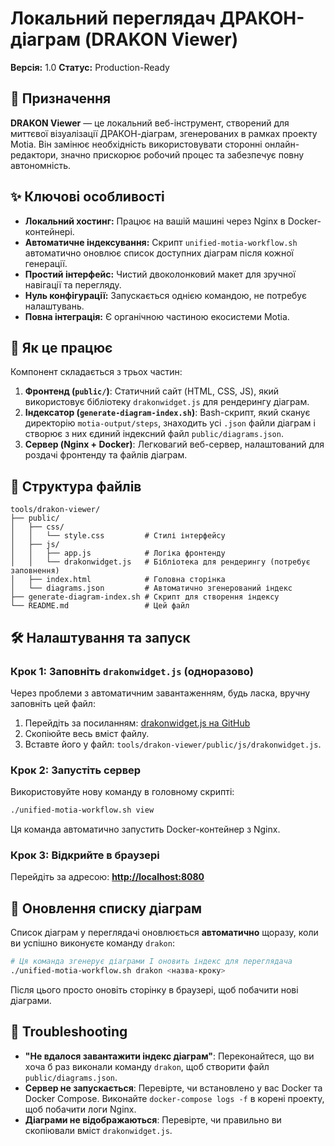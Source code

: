 # Локальний переглядач ДРАКОН-діаграм (DRAKON Viewer)

**Версія:** 1.0
**Статус:** Production-Ready

## 🎯 Призначення

**DRAKON Viewer** — це локальний веб-інструмент, створений для миттєвої візуалізації ДРАКОН-діаграм, згенерованих в рамках проекту Motia. Він замінює необхідність використовувати сторонні онлайн-редактори, значно прискорює робочий процес та забезпечує повну автономність.

## ✨ Ключові особливості

- **Локальний хостинг:** Працює на вашій машині через Nginx в Docker-контейнері.
- **Автоматичне індексування:** Скрипт `unified-motia-workflow.sh` автоматично оновлює список доступних діаграм після кожної генерації.
- **Простий інтерфейс:** Чистий двоколонковий макет для зручної навігації та перегляду.
- **Нуль конфігурації:** Запускається однією командою, не потребує налаштувань.
- **Повна інтеграція:** Є органічною частиною екосистеми Motia.

## 🚀 Як це працює

Компонент складається з трьох частин:

1.  **Фронтенд (`public/`)**: Статичний сайт (HTML, CSS, JS), який використовує бібліотеку `drakonwidget.js` для рендерингу діаграм.
2.  **Індексатор (`generate-diagram-index.sh`)**: Bash-скрипт, який сканує директорію `motia-output/steps`, знаходить усі `.json` файли діаграм і створює з них єдиний індексний файл `public/diagrams.json`.
3.  **Сервер (Nginx + Docker)**: Легковагий веб-сервер, налаштований для роздачі фронтенду та файлів діаграм.

## 📁 Структура файлів

```
tools/drakon-viewer/
├── public/
│   ├── css/
│   │   └── style.css         # Стилі інтерфейсу
│   ├── js/
│   │   ├── app.js            # Логіка фронтенду
│   │   └── drakonwidget.js   # Бібліотека для рендерингу (потребує заповнення)
│   ├── index.html            # Головна сторінка
│   └── diagrams.json         # Автоматично згенерований індекс
├── generate-diagram-index.sh # Скрипт для створення індексу
└── README.md                 # Цей файл
```

## 🛠️ Налаштування та запуск

### Крок 1: Заповніть `drakonwidget.js` (одноразово)

Через проблеми з автоматичним завантаженням, будь ласка, вручну заповніть цей файл:

1.  Перейдіть за посиланням: [drakonwidget.js на GitHub](https://github.com/stepan-mitkin/drakonwidget/blob/main/js/drakonwidget.js)
2.  Скопіюйте весь вміст файлу.
3.  Вставте його у файл: `tools/drakon-viewer/public/js/drakonwidget.js`.

### Крок 2: Запустіть сервер

Використовуйте нову команду в головному скрипті:

```bash
./unified-motia-workflow.sh view
```

Ця команда автоматично запустить Docker-контейнер з Nginx.

### Крок 3: Відкрийте в браузері

Перейдіть за адресою: **[http://localhost:8080](http://localhost:8080)**

## 🔄 Оновлення списку діаграм

Список діаграм у переглядачі оновлюється **автоматично** щоразу, коли ви успішно виконуєте команду `drakon`:

```bash
# Ця команда згенерує діаграми І оновить індекс для переглядача
./unified-motia-workflow.sh drakon <назва-кроку>
```

Після цього просто оновіть сторінку в браузері, щоб побачити нові діаграми.

## 🐛 Troubleshooting

- **"Не вдалося завантажити індекс діаграм"**: Переконайтеся, що ви хоча б раз виконали команду `drakon`, щоб створити файл `public/diagrams.json`.
- **Сервер не запускається**: Перевірте, чи встановлено у вас Docker та Docker Compose. Виконайте `docker-compose logs -f` в корені проекту, щоб побачити логи Nginx.
- **Діаграми не відображаються**: Перевірте, чи правильно ви скопіювали вміст `drakonwidget.js`.
